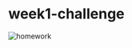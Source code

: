 # week1-challenge

![homework](https://github.com/AndresRey01/week1-challenge/assets/140764079/4140e836-836c-4e72-b1cf-a490e0bb960f)